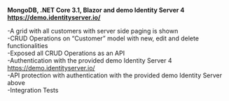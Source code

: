 <b>MongoDB, .NET Core 3.1, Blazor and demo Identity Server 4 https://demo.identityserver.io/ </b>

-A grid with all customers with server side paging is shown <br>
-CRUD Operations on “Customer” model with new, edit and delete functionalities <br>
-Exposed all CRUD Operations as an API <br>
-Authentication with the provided demo Identity Server 4 https://demo.identityserver.io/ <br>
-API protection with authentication with the provided demo Identity Server above <br>
-Integration Tests <br>
